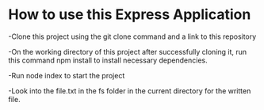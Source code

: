 # How to use this Express Application

-Clone this project using the git clone command and a link to this repository

-On the working directory of this project after successfully cloning it, run this command npm install to install necessary dependencies.

-Run node index to start the project

-Look into the file.txt in the fs folder in the current directory for the written file.

